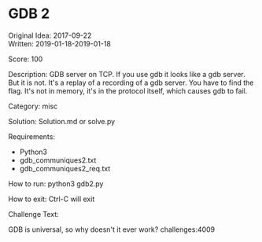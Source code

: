 # GDB 2

Original Idea: 2017-09-22  
Written: 2019-01-18-2019-01-18

Score: 100

Description:
GDB server on TCP. If you use gdb it looks like a gdb server. But it is not. It's a replay of a recording of a gdb server. You have to find the flag. It's not in memory, it's in the protocol itself, which causes gdb to fail.

Category: misc

Solution: Solution.md or solve.py

Requirements:
* Python3
* gdb_communiques2.txt
* gdb_communiques2_req.txt

How to run:
python3 gdb2.py

How to exit:
Ctrl-C will exit

Challenge Text:

GDB is universal, so why doesn't it ever work? challenges:4009
